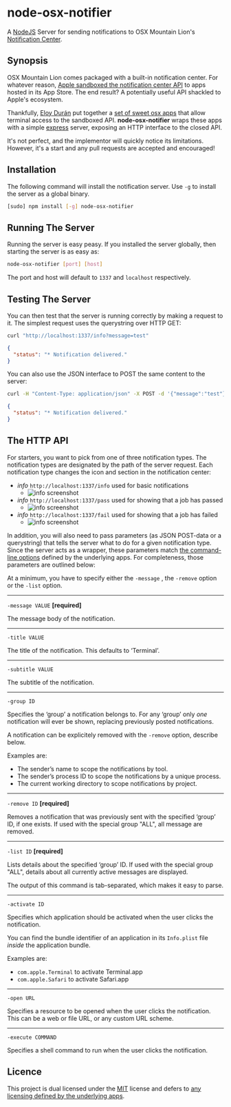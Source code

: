 node-osx-notifier
===========================
A [NodeJS](http://nodejs.org) Server for sending notifications to OSX Mountain Lion's
[Notification Center](http://www.macworld.com/article/1165411/mountain_lion_hands_on_with_notification_center.html).

Synopsis
--------
OSX Mountain Lion comes packaged with a built-in notification center. For whatever reason, [Apple sandboxed the
notification center API](http://forums.macrumors.com/showthread.php?t=1403807) to apps hosted in its App Store. The end
result? A potentially useful API shackled to Apple's ecosystem.

Thankfully, [Eloy Durán](https://github.com/alloy) put together a
[set of sweet osx apps](https://github.com/alloy/terminal-notifier) that allow terminal access to the sandboxed API.
**node-osx-notifier** wraps these apps with a simple [express](https://github.com/visionmedia/express) server, exposing
an HTTP interface to the closed API.

It's not perfect, and the implementor will quickly notice its limitations. However, it's a start and any pull requests
are accepted and encouraged!

Installation
------------
The following command will install the notification server. Use `-g` to install the server as a global binary.

```sh
[sudo] npm install [-g] node-osx-notifier
```

Running The Server
------------------
Running the server is easy peasy. If you installed the server globally, then starting the server is as easy as:

```sh
node-osx-notifier [port] [host]
```

The port and host will default to `1337` and `localhost` respectively.

Testing The Server
------------------
You can then test that the server is running correctly by making a request to it. The simplest request uses the
querystring over HTTP GET:

```sh
curl "http://localhost:1337/info?message=test"
```

```json
{
  "status": "* Notification delivered."
}
```

You can also use the JSON interface to POST the same content to the server:

```sh
curl -H "Content-Type: application/json" -X POST -d '{"message":"test"}' "http://localhost:1338/info"
```

```json
{
  "status": "* Notification delivered."
}
```

The HTTP API
------------
For starters, you want to pick from one of three notification types. The notification types are designated by the path
of the server request. Each notification type changes the icon and section in the notification center:

* _info_ `http://localhost:1337/info` used for basic notifications
   * ![info screenshot](http://f.cl.ly/items/0P3i301J281x1A0Q1L46/Screen%20Shot%202012-08-30%20at%201.19.18%20AM.png)
* _info_ `http://localhost:1337/pass` used for showing that a job has passed
   * ![info screenshot](http://f.cl.ly/items/0Q0A3b2S0v0Q2E3l0B0q/Screen%20Shot%202012-08-30%20at%201.21.03%20AM.png)
* _info_ `http://localhost:1337/fail` used for showing that a job has failed
   * ![info screenshot](http://f.cl.ly/items/1H3v2H173A0r3a2F3l0x/Screen%20Shot%202012-08-30%20at%201.19.57%20AM.png)

In addition, you will also need to pass parameters (as JSON POST-data or a querystring) that tells the server what to
do for a given notification type. Since the server acts as a wrapper, these parameters match
[the command-line options](https://github.com/alloy/terminal-notifier#options) defined by the underlying apps. For
completeness, those parameters are outlined below:

At a minimum, you have to specify either the `-message` , the `-remove`
option or the `-list` option.

-------------------------------------------------------------------------------

`-message VALUE`  **[required]**

The message body of the notification.

-------------------------------------------------------------------------------

`-title VALUE`

The title of the notification. This defaults to ‘Terminal’.

-------------------------------------------------------------------------------

`-subtitle VALUE`

The subtitle of the notification.

-------------------------------------------------------------------------------

`-group ID`

Specifies the ‘group’ a notification belongs to. For any ‘group’ only _one_
notification will ever be shown, replacing previously posted notifications.

A notification can be explicitely removed with the `-remove` option, describe
below.

Examples are:

* The sender’s name to scope the notifications by tool.
* The sender’s process ID to scope the notifications by a unique process.
* The current working directory to scope notifications by project.

-------------------------------------------------------------------------------

`-remove ID`  **[required]**

Removes a notification that was previously sent with the specified ‘group’ ID,
if one exists. If used with the special group "ALL", all message are removed.

-------------------------------------------------------------------------------

`-list ID` **[required]**

Lists details about the specified ‘group’ ID. If used with the special group
"ALL", details about all currently active  messages are displayed.

The output of this command is tab-separated, which makes it easy to parse.

-------------------------------------------------------------------------------

`-activate ID`

Specifies which application should be activated when the user clicks the
notification.

You can find the bundle identifier of an application in its `Info.plist` file
_inside_ the application bundle.

Examples are:

* `com.apple.Terminal` to activate Terminal.app
* `com.apple.Safari` to activate Safari.app

-------------------------------------------------------------------------------

`-open URL`

Specifies a resource to be opened when the user clicks the notification. This
can be a web or file URL, or any custom URL scheme.

-------------------------------------------------------------------------------

`-execute COMMAND`

Specifies a shell command to run when the user clicks the notification.

Licence
-------
This project is dual licensed under the [MIT](https://github.com/azoff/node-osx-notifier/blob/master/LICENSE-MIT)
license and defers to [any licensing defined by the underlying apps](https://github.com/alloy/terminal-notifier).